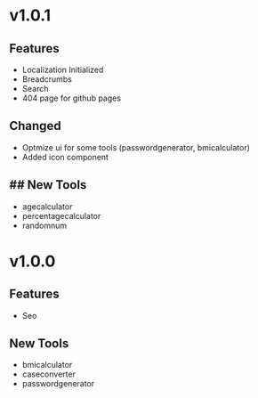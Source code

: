 # v1.0.1

## Features

- Localization Initialized
- Breadcrumbs
- Search
- 404 page for github pages

## Changed

- Optmize ui for some tools (passwordgenerator, bmicalculator)
- Added icon component

## ## New Tools

- agecalculator
- percentagecalculator
- randomnum

# v1.0.0

## Features

- Seo

## New Tools

- bmicalculator
- caseconverter
- passwordgenerator
